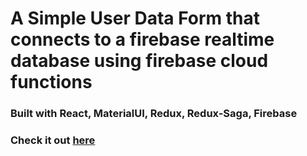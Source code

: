 # A Simple User Data Form that connects to a firebase realtime database using firebase cloud functions

### Built with **React**, **MaterialUI**, **Redux**, **Redux-Saga**, **Firebase**

### Check it out [here](https://userdataform-8c680.web.app/)
